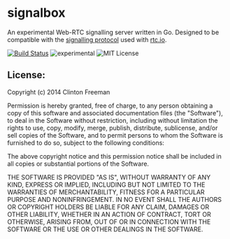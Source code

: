 signalbox
=========

An experimental Web-RTC signalling server written in Go. Designed to be compatible with the [signalling protocol](http://rtc.io/signalling-protocol.html#0) used with [rtc.io](http://rtc.io/).


[![Build Status](http://img.shields.io/travis/cfreeman/signalbox.svg?style=flat)](https://travis-ci.org/cfreeman/signalbox)
![experimental](https://img.shields.io/badge/stability-experimental-red.svg?style=flat "Experimental")
![MIT License](http://img.shields.io/badge/license-MIT-blue.svg?style=flat "MIT License")

## License:

Copyright (c) 2014 Clinton Freeman

Permission is hereby granted, free of charge, to any person obtaining a copy
of this software and associated documentation files (the "Software"), to deal
in the Software without restriction, including without limitation the rights
to use, copy, modify, merge, publish, distribute, sublicense, and/or sell
copies of the Software, and to permit persons to whom the Software is
furnished to do so, subject to the following conditions:

The above copyright notice and this permission notice shall be included in all
copies or substantial portions of the Software.

THE SOFTWARE IS PROVIDED "AS IS", WITHOUT WARRANTY OF ANY KIND, EXPRESS OR
IMPLIED, INCLUDING BUT NOT LIMITED TO THE WARRANTIES OF MERCHANTABILITY,
FITNESS FOR A PARTICULAR PURPOSE AND NONINFRINGEMENT. IN NO EVENT SHALL THE
AUTHORS OR COPYRIGHT HOLDERS BE LIABLE FOR ANY CLAIM, DAMAGES OR OTHER
LIABILITY, WHETHER IN AN ACTION OF CONTRACT, TORT OR OTHERWISE, ARISING FROM,
OUT OF OR IN CONNECTION WITH THE SOFTWARE OR THE USE OR OTHER DEALINGS IN THE
SOFTWARE.

